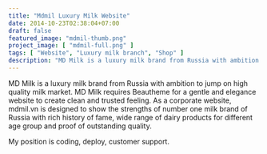 ```yaml
---
title: "Mdmil Luxury Milk Website"
date: 2014-10-23T02:38:04+07:00
draft: false
featured_image: "mdmil-thumb.png"
project_image: [ "mdmil-full.png" ]
tags: [ "Website", "Luxury milk branch", "Shop" ]
description: "MD Milk is a luxury milk brand from Russia with ambition to jump on high quality milk market. MD Milk requires Beautheme for a gentle and elegance website to create clean and trusted feeling."
---
```


MD Milk is a luxury milk brand from Russia with ambition to jump on high quality milk market. MD Milk requires Beautheme for a gentle and elegance website to create clean and trusted feeling. As a corporate website, mdmil.vn is designed to show the strengths of number one milk brand of Russia with rich history of fame, wide range of dairy products for different age group and proof of outstanding quality.

My position is coding, deploy, customer support.